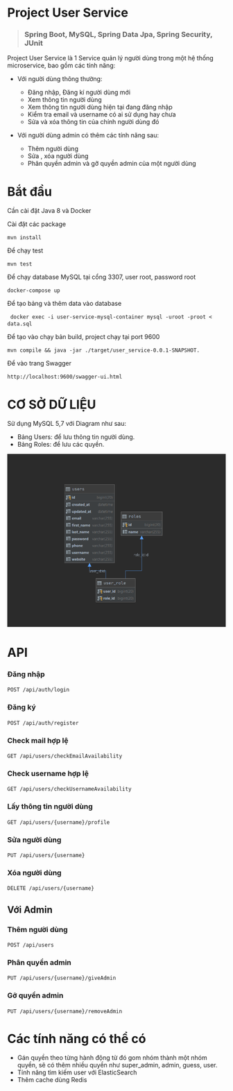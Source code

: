 
# Project User Service

> ### Spring Boot, MySQL, Spring Data Jpa, Spring Security, JUnit

Project User Service là 1 Service quản lý người dùng trong một hệ thống microservice, bao gồm các tính năng:

*   Với người dùng thông thường:
    
    *   Đăng nhập,  Đăng kí người dùng mới
    *   Xem thông tin người dùng
    *   Xem thông tin người dùng hiện tại đang đăng nhập
    *   Kiểm tra email và username có ai sử dụng hay chưa
    *   Sửa và xóa thông tin của chính người dùng đó

*   Với người dùng admin có thêm các tính năng sau:

    *   Thêm người dùng
    *   Sửa , xóa người dùng
    *   Phân quyền admin và gỡ quyền admin của một người dùng

# Bắt đầu

Cần cài đặt Java 8 và Docker

Cài đặt các package

    mvn install

Để chạy test

    mvn test

Để chạy database MySQL tại cổng 3307, user root, password root

	docker-compose up


Để tạo bảng và thêm data vào database

     docker exec -i user-service-mysql-container mysql -uroot -proot < data.sql


Để tạo vào chạy bản build, project chạy tại port 9600

    mvn compile && java -jar ./target/user_service-0.0.1-SNAPSHOT.

Để vào trang Swagger

    http://localhost:9600/swagger-ui.html

# CƠ SỞ DỮ LIỆU

Sử dụng MySQL 5,7 với Diagram như sau:
*   Bảng Users: để lưu thông tin người dùng.
*   Bảng Roles: để lưu các quyền.

<div>
    <img src="./diagram.PNG" />
</div>

# API

### Đăng nhập
`POST /api/auth/login`

### Đăng ký
`POST /api/auth/register`

### Check mail hợp lệ
`GET /api/users/checkEmailAvailability`

### Check username hợp lệ
`GET /api/users/checkUsernameAvailability`

### Lấy thông tin người dùng
`GET /api/users/{username}/profile`

### Sửa người dùng
`PUT /api/users/{username}`

### Xóa người dùng
`DELETE /api/users/{username}`

## Với Admin

### Thêm người dùng
`POST /api/users`

### Phân quyền admin
`PUT /api/users/{username}/giveAdmin`

### Gỡ quyền admin
`PUT /api/users/{username}/removeAdmin`




# Các tính năng có thể có 

*   Gán quyền theo từng hành động từ đó gom nhóm thành một nhóm quyền, sẽ có thêm nhiều quyền như super_admin, admin, guess, user.
*   Tính năng tìm kiếm user với ElasticSearch
*   Thêm cache dùng Redis

